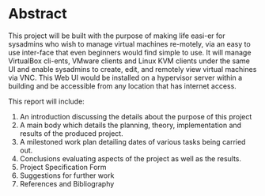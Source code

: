 # Abstract

This project will be built with the purpose of making life easi-er for sysadmins who wish to manage virtual machines re-motely, via an easy to use inter-face that even beginners would find simple to use. It will manage VirtualBox cli-ents, VMware clients and Linux KVM clients under the same UI and enable sysadmins to create, edit, and remotely view virtual machines via VNC. This Web UI would be installed on a hypervisor server within a building and be accessible from any location that has internet access.


This report will include:
1. An introduction discussing the details about the purpose of this project 
2. A main body which details the planning, theory, implementation and results of the produced project.
3. A milestoned work plan detailing dates of various tasks being carried out.
4. Conclusions evaluating aspects of the project as well as the results.
5. Project Specification Form
6. Suggestions for further work
7. References and Bibliography
